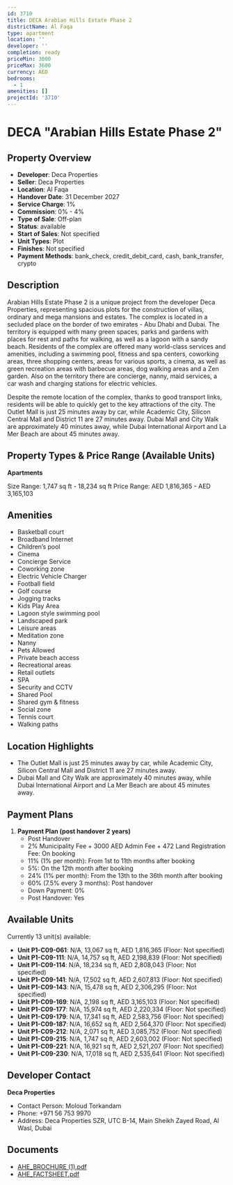 ```yaml
---
id: 3710
title: DECA Arabian Hills Estate Phase 2
districtName: Al Faqa
type: apartment
location: ''
developer: ''
completion: ready
priceMin: 3000
priceMax: 3600
currency: AED
bedrooms:
  - 1
amenities: []
projectId: '3710'
---
```


# DECA "Arabian Hills Estate Phase 2"

## Property Overview
- **Developer**: Deca Properties
- **Seller**: Deca Properties
- **Location**: Al Faqa
- **Handover Date**: 31 December 2027
- **Service Charge**: 1%
- **Commission**: 0% - 4%
- **Type of Sale**: Off-plan
- **Status**: available
- **Start of Sales**: Not specified
- **Unit Types**: Plot
- **Finishes**: Not specified
- **Payment Methods**: bank_check, credit_debit_card, cash, bank_transfer, crypto

## Description
Arabian Hills Estate Phase 2 is a unique project from the developer Deca Properties, representing spacious plots for the construction of villas, ordinary and mega mansions and estates. The complex is located in a secluded place on the border of two emirates - Abu Dhabi and Dubai. The territory is equipped with many green spaces, parks and gardens with places for rest and paths for walking, as well as a lagoon with a sandy beach. Residents of the complex are offered many world-class services and amenities, including a swimming pool, fitness and spa centers, coworking areas, three shopping centers, areas for various sports, a cinema, as well as green recreation areas with barbecue areas, dog walking areas and a Zen garden. Also on the territory there are concierge, nanny, maid services, a car wash and charging stations for electric vehicles.

Despite the remote location of the complex, thanks to good transport links, residents will be able to quickly get to the key attractions of the city. The Outlet Mall is just 25 minutes away by car, while Academic City, Silicon Central Mall and District 11 are 27 minutes away. Dubai Mall and City Walk are approximately 40 minutes away, while Dubai International Airport and La Mer Beach are about 45 minutes away.

## Property Types & Price Range (Available Units)
**Apartments**

Size Range: 1,747 sq ft - 18,234 sq ft
Price Range: AED 1,816,365 - AED 3,165,103

## Amenities
- Basketball court
- Broadband Internet
- Children’s pool
- Cinema
- Concierge Service
- Coworking zone
- Electric Vehicle Charger
- Football field
- Golf course
- Jogging tracks
- Kids Play Area
- Lagoon style swimming pool
- Landscaped park
- Leisure areas
- Meditation zone
- Nanny
- Pets Allowed
- Private beach access
- Recreational areas
- Retail outlets
- SPA
- Security and CCTV
- Shared Pool
- Shared gym & fitness
- Social zone
- Tennis court
- Walking paths

## Location Highlights
- The Outlet Mall is just 25 minutes away by car, while Academic City, Silicon Central Mall and District 11 are 27 minutes away.
- Dubai Mall and City Walk are approximately 40 minutes away, while Dubai International Airport and La Mer Beach are about 45 minutes away.

## Payment Plans
1. **Payment Plan (post handover 2 years)**
   - Post Handover
   - 2% Municipality Fee + 3000 AED Admin Fee + 472 Land Registration Fee: On booking
   - 11% (1% per month): From 1st to 11th months after booking
   - 5%: On the 12th month after booking
   - 24% (1% per month): From the 13th to the 36th month after booking
   - 60% (7.5% every 3 months): Post handover
   - Down Payment: 0%
   - Post Handover: Yes

## Available Units
Currently 13 unit(s) available:
- **Unit P1-C09-061**: N/A, 13,067 sq ft, AED 1,816,365 (Floor: Not specified)
- **Unit P1-C09-111**: N/A, 14,757 sq ft, AED 2,198,839 (Floor: Not specified)
- **Unit P1-C09-114**: N/A, 18,234 sq ft, AED 2,808,043 (Floor: Not specified)
- **Unit P1-C09-141**: N/A, 17,502 sq ft, AED 2,607,813 (Floor: Not specified)
- **Unit P1-C09-143**: N/A, 15,478 sq ft, AED 2,306,295 (Floor: Not specified)
- **Unit P1-C09-169**: N/A, 2,198 sq ft, AED 3,165,103 (Floor: Not specified)
- **Unit P1-C09-177**: N/A, 15,974 sq ft, AED 2,220,334 (Floor: Not specified)
- **Unit P1-C09-179**: N/A, 17,341 sq ft, AED 2,583,756 (Floor: Not specified)
- **Unit P1-C09-187**: N/A, 16,652 sq ft, AED 2,564,370 (Floor: Not specified)
- **Unit P1-C09-212**: N/A, 2,071 sq ft, AED 3,085,752 (Floor: Not specified)
- **Unit P1-C09-215**: N/A, 1,747 sq ft, AED 2,603,002 (Floor: Not specified)
- **Unit P1-C09-221**: N/A, 16,921 sq ft, AED 2,521,207 (Floor: Not specified)
- **Unit P1-C09-230**: N/A, 17,018 sq ft, AED 2,535,641 (Floor: Not specified)

## Developer Contact
**Deca Properties**
- Contact Person: Moloud Torkandam
- Phone: +971 56 753 9970
- Address: Deca Properties SZR, UTC B-14, Main Sheikh Zayed Road, Al Wasl, Dubai

## Documents
- [AHE_BROCHURE (1).pdf](https://cdn.geniemap.net/2024/04/23/giNu3bD7ThuEFhTPyZUubz2Mke4vQAAzSypgJ6kP.pdf)
- [AHE_FACTSHEET.pdf](https://cdn.geniemap.net/2024/04/23/OWzXiFJwSmOIb7OJQevJb9f0pCxzIDbc8bgLmqlH.pdf)
